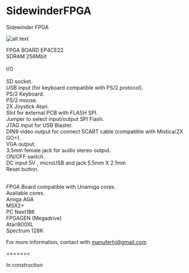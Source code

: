 # SidewinderFPGA
Sidewinder FPGA

![alt text](https://i.postimg.cc/pr5QGMW4/IMG-20181014-200007.jpg)

FPGA BOARD EP4CE22 <BR>
SDRAM 256Mbit <BR><BR>
I/O <BR><BR>
SD socket.<BR>
USB input (for keyboard compatible with PS/2 protocol).<BR>
PS/2 Keyboard.<BR>
PS/2 mouse.<BR>
2X Joystick Atari.<BR>
Slot for external PCB with FLASH SPI.<BR>
Jumper to select input/output SPI Flash.<BR>
JTAG input for USB Blaster.<BR>
DIN9 video output for connect SCART cable (compatible with Mistica/ZX GO+).<BR>
VGA output.<BR> 
3.5mm female jack for audio stereo output.<BR> 
ON/OFF switch.<BR>
DC input 5V , microUSB and jack 5.5mm X 2.1mm<BR>
Reset button.<BR><BR>

FPGA Board compatible with Unamiga cores.<BR>
Available cores.<BR>
	Amiga AGA<BR>
	MSX2+<BR>
	PC Next186<BR>
	FPGAGEN (Megadrive)<BR>
	Atari800XL<BR>
	Spectrum 128K<BR>
	



For more information, contact with manuferhi@gmail.com

=======

In construction

